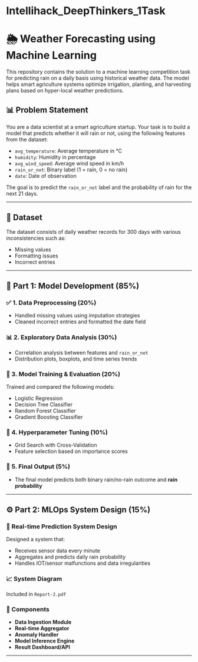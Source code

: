 # Intellihack_DeepThinkers_1Task

# 🌦️ Weather Forecasting using Machine Learning

This repository contains the solution to a machine learning competition task for predicting rain on a daily basis using historical weather data. The model helps smart agriculture systems optimize irrigation, planting, and harvesting plans based on hyper-local weather predictions.

## 📊 Problem Statement

You are a data scientist at a smart agriculture startup. Your task is to build a model that predicts whether it will rain or not, using the following features from the dataset:

- `avg_temperature`: Average temperature in °C  
- `humidity`: Humidity in percentage  
- `avg_wind_speed`: Average wind speed in km/h  
- `rain_or_not`: Binary label (1 = rain, 0 = no rain)  
- `date`: Date of observation

The goal is to predict the `rain_or_not` label and the probability of rain for the next 21 days.

---

## 🧩 Dataset

The dataset consists of daily weather records for 300 days with various inconsistencies such as:
- Missing values
- Formatting issues
- Incorrect entries

---

## 🧼 Part 1: Model Development (85%)

### ✅ 1. Data Preprocessing (20%)
- Handled missing values using imputation strategies
- Cleaned incorrect entries and formatted the date field

### 📊 2. Exploratory Data Analysis (30%)
- Correlation analysis between features and `rain_or_not`
- Distribution plots, boxplots, and time series trends

### 🤖 3. Model Training & Evaluation (20%)
Trained and compared the following models:
- Logistic Regression
- Decision Tree Classifier
- Random Forest Classifier
- Gradient Boosting Classifier

### 🔧 4. Hyperparameter Tuning (10%)
- Grid Search with Cross-Validation
- Feature selection based on importance scores

### 🎯 5. Final Output (5%)
- The final model predicts both binary rain/no-rain outcome and **rain probability**

---

## ⚙️ Part 2: MLOps System Design (15%)

### 🔄 Real-time Prediction System Design

Designed a system that:
- Receives sensor data every minute
- Aggregates and predicts daily rain probability
- Handles IOT/sensor malfunctions and data irregularities

### 📈 System Diagram
Included in `Report-2.pdf`

### 🧱 Components
- **Data Ingestion Module**
- **Real-time Aggregator**
- **Anomaly Handler**
- **Model Inference Engine**
- **Result Dashboard/API**

---



